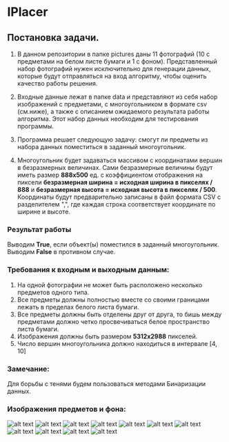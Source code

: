 # IPlacer

## Постановка задачи.
1. В данном репозитории в папке pictures даны 11 фотографий (10 с предметами на белом листе бумаги и 1 с фоном). Представленный набор фотографий нужен исключительно для генерации данных, которые будут отправляться на вход алгоритму, чтобы оценить качество работы решения.
2. Входные данные лежат в папке data и представляют из себя набор изображений с предметами, с многоугольником в формате csv (см.ниже), а также с описанием ожидаемого результата работы алгоритма. Этот набор данных необходим для тестирования программы.
3. Программа решает следующую задачу: смогут ли предметы из набора данных поместиться в заданный многоугольник.

4. Многоугольник будет задаваться массивом с координатами вершин в безразмерных величинах. Сами безразмерные величины будут иметь размер **888x500** ед. с коэффициентом отображения на пиксели **безразмерная ширина = исходная ширина в пикселях / 888** и **безразмерная высота = исходная высота в пикселях / 500**. Координаты будут предварительно записаны в файл формата CSV с разделителем ",", где каждая строка соответствует координате по ширине и высоте.

### Результат работы
Выводим **True**, если объект(ы) поместился в заданный многоугольник. Выводим **False** в противном случае.

### Требования к входным и выходным данным:
1. На одной фотографии не может быть расположено несколько предметов одного типа.
2. Все предметы должны полностью вместе со своими границами лежать в пределах белого листа бумаги.
3. Все предметы должны быть отделены друг от друга, то бишь между предметами должно четко просвечиваться белое пространство листа бумаги.
4. Изображения должны быть размером **5312x2988** пикселей.
5. Число вершин многоугольника должно находиться в интервале [4, 10]

### Замечание:
Для борьбы с тенями будем пользоваться методами Бинаризации данных.

### Изображения предметов и фона:
![alt text](https://github.com/AvitusCode/IPlacer/tree/develop/pictures/p1.jpg)
![alt text](https://github.com/AvitusCode/IPlacer/tree/develop/pictures/p2.jpg)
![alt text](https://github.com/AvitusCode/IPlacer/tree/develop/pictures/p3.jpg)
![alt text](https://github.com/AvitusCode/IPlacer/tree/develop/pictures/p4.jpg)
![alt text](https://github.com/AvitusCode/IPlacer/tree/develop/pictures/p5.jpg)
![alt text](https://github.com/AvitusCode/IPlacer/tree/develop/pictures/p6.jpg)
![alt text](https://github.com/AvitusCode/IPlacer/tree/develop/pictures/p7.jpg)
![alt text](https://github.com/AvitusCode/IPlacer/tree/develop/pictures/p8.jpg)
![alt text](https://github.com/AvitusCode/IPlacer/tree/develop/pictures/p9.jpg)
![alt text](https://github.com/AvitusCode/IPlacer/tree/develop/pictures/p10.jpg)
![alt text](https://github.com/AvitusCode/IPlacer/tree/develop/pictures/p11.jpg)
